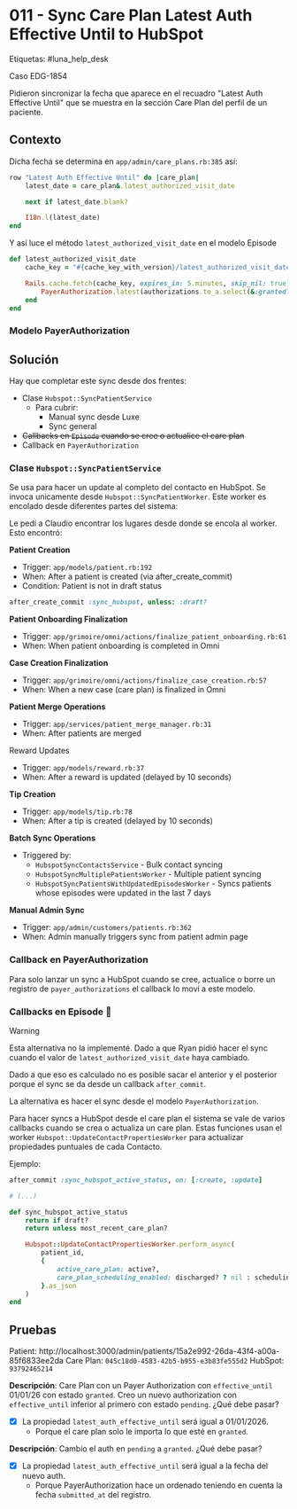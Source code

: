 # 011 - Sync Care Plan Latest Auth Effective Until to HubSpot

Etiquetas: #luna_help_desk 

Caso EDG-1854

Pidieron sincronizar la fecha que aparece en el recuadro "Latest Auth Effective Until" que se muestra en la sección Care Plan del perfil de un paciente.

## Contexto

Dicha fecha se determina en `app/admin/care_plans.rb:385` así:
```ruby
row "Latest Auth Effective Until" do |care_plan|
	latest_date = care_plan&.latest_authorized_visit_date

	next if latest_date.blank?

	I18n.l(latest_date)
end
```

Y así luce el método `latest_authorized_visit_date` en el modelo Episode
```ruby
def latest_authorized_visit_date
	cache_key = "#{cache_key_with_version}/latest_authorized_visit_date"

	Rails.cache.fetch(cache_key, expires_in: 5.minutes, skip_nil: true) do
		PayerAuthorization.latest(authorizations.to_a.select(&:granted?))&.effective_until
	end
end
```

### Modelo PayerAuthorization




## Solución

Hay que completar este sync desde dos frentes:

- Clase `Hubspot::SyncPatientService`
	- Para cubrir:
		- Manual sync desde Luxe
		- Sync general
- ~~Callbacks en `Episode` cuando se cree o actualice el care plan~~
- Callback en `PayerAuthorization`

### Clase `Hubspot::SyncPatientService`

Se usa para hacer un update al completo del contacto en HubSpot. Se invoca unicamente desde `Hubspot::SyncPatientWorker`. Este worker es encolado desde diferentes partes del sistema:

Le pedí a Claudio encontrar los lugares desde donde se encola al worker. Esto encontró:

**Patient Creation**
  - Trigger: `app/models/patient.rb:192`
  - When: After a patient is created (via after_create_commit)
  - Condition: Patient is not in draft status
  
  ```ruby
  after_create_commit :sync_hubspot, unless: :draft?
  ```

**Patient Onboarding Finalization**
- Trigger: `app/grimoire/omni/actions/finalize_patient_onboarding.rb:61`
- When: When patient onboarding is completed in Omni

**Case Creation Finalization**
- Trigger: `app/grimoire/omni/actions/finalize_case_creation.rb:57`
- When: When a new case (care plan) is finalized in Omni

**Patient Merge Operations**
- Trigger: `app/services/patient_merge_manager.rb:31`
- When: After patients are merged

Reward Updates
- Trigger: `app/models/reward.rb:37`
- When: After a reward is updated (delayed by 10 seconds)

**Tip Creation**
- Trigger: `app/models/tip.rb:78`
- When: After a tip is created (delayed by 10 seconds)

**Batch Sync Operations**
- Triggered by:
	- `HubspotSyncContactsService` - Bulk contact syncing
	- `HubspotSyncMultiplePatientsWorker` - Multiple patient syncing
	- `HubspotSyncPatientsWithUpdatedEpisodesWorker` - Syncs patients whose episodes were updated in the last 7 days

**Manual Admin Sync**
- Trigger: `app/admin/customers/patients.rb:362`
- When: Admin manually triggers sync from patient admin page

### Callback en PayerAuthorization

Para solo lanzar un sync a HubSpot cuando se cree, actualice o borre un registro de `payer_authorizations` el callback lo moví a este modelo.

### Callbacks en Episode 🔴

> [!Warning]
> Esta alternativa no la implementé. Dado a que Ryan pidió hacer el sync cuando el valor de `latest_authorized_visit_date` haya cambiado.
>
> Dado a que eso es calculado no es posible sacar el anterior y el posterior porque el sync se da desde un callback `after_commit`.
>
> La alternativa es hacer el sync desde el modelo `PayerAuthorization`.

Para hacer syncs a HubSpot desde el care plan el sistema se vale de varios callbacks cuando se crea o actualiza un care plan. Estas funciones usan el worker `Hubspot::UpdateContactPropertiesWorker` para actualizar propiedades puntuales de cada Contacto.

Ejemplo:
```ruby
after_commit :sync_hubspot_active_status, on: [:create, :update]

# (...)

def sync_hubspot_active_status
	return if draft?
	return unless most_recent_care_plan?

	Hubspot::UpdateContactPropertiesWorker.perform_async(
		patient_id,
		{
			active_care_plan: active?,
			care_plan_scheduling_enabled: discharged? ? nil : scheduling_enabled
		}.as_json
	)
end
```


## Pruebas

Patient: http://localhost:3000/admin/patients/15a2e992-26da-43f4-a00a-85f6833ee2da
Care Plan: `045c18d0-4583-42b5-b955-e3b83fe555d2`
HubSpot: `93792465214`

**Descripción**: Care Plan con un Payer Authorization con `effective_until` 01/01/26 con estado `granted`. Creo un nuevo authorization con `effective_until` inferior al primero con estado `pending`. ¿Qué debe pasar?

- [x] La propiedad `latest_auth_effective_until` será igual a 01/01/2026.
	- Porque el care plan solo le importa lo que esté en `granted`.


**Descripción**: Cambio el auth en `pending` a `granted`. ¿Qué debe pasar?

- [x] La propiedad `latest_auth_effective_until` será igual a la fecha del nuevo auth.
	- Porque PayerAuthorization hace un ordenado teniendo en cuenta la fecha `submitted_at` del registro.

